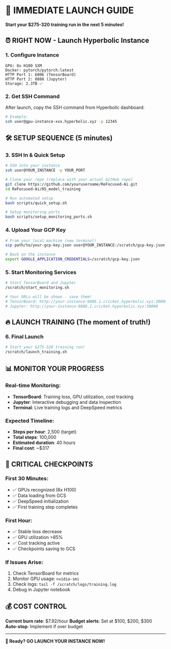 # 🚀 IMMEDIATE LAUNCH GUIDE
**Start your $275-320 training run in the next 5 minutes!**

## ⏰ RIGHT NOW - Launch Hyperbolic Instance

### 1. Configure Instance
```
GPU: 8x H100 SXM
Docker: pytorch/pytorch:latest  
HTTP Port 1: 6006 (TensorBoard)
HTTP Port 2: 8888 (Jupyter)
Storage: 2.3TB ✅
```

### 2. Get SSH Command
After launch, copy the SSH command from Hyperbolic dashboard:
```bash
# Example: 
ssh user@gpu-instance-xxx.hyperbolic.xyz -p 12345
```

## 🛠️ SETUP SEQUENCE (5 minutes)

### 3. SSH In & Quick Setup
```bash
# SSH into your instance
ssh user@YOUR_INSTANCE -p YOUR_PORT

# Clone your repo (replace with your actual GitHub repo)
git clone https://github.com/yourusername/ReFocused-Ai.git
cd ReFocused-Ai/05_model_training

# Run automated setup
bash scripts/quick_setup.sh

# Setup monitoring ports
bash scripts/setup_monitoring_ports.sh
```

### 4. Upload Your GCP Key
```bash
# From your local machine (new terminal)
scp path/to/your-gcp-key.json user@YOUR_INSTANCE:/scratch/gcp-key.json

# Back on the instance
export GOOGLE_APPLICATION_CREDENTIALS=/scratch/gcp-key.json
```

### 5. Start Monitoring Services
```bash
# Start TensorBoard and Jupyter
/scratch/start_monitoring.sh

# Your URLs will be shown - save them!
# TensorBoard: http://your-instance-6006.1.cricket.hyperbolic.xyz:30000
# Jupyter: http://your-instance-8888.1.cricket.hyperbolic.xyz:30000
```

## 🔥 LAUNCH TRAINING (The moment of truth!)

### 6. Final Launch
```bash
# Start your $275-320 training run!
/scratch/launch_training.sh
```

## 📊 MONITOR YOUR PROGRESS

### Real-time Monitoring:
- **TensorBoard**: Training loss, GPU utilization, cost tracking
- **Jupyter**: Interactive debugging and data inspection  
- **Terminal**: Live training logs and DeepSpeed metrics

### Expected Timeline:
- **Steps per hour**: 2,500 (target)
- **Total steps**: 100,000
- **Estimated duration**: 40 hours
- **Final cost**: ~$317

## 🚨 CRITICAL CHECKPOINTS

### First 30 Minutes:
- ✅ GPUs recognized (8x H100)
- ✅ Data loading from GCS
- ✅ DeepSpeed initialization
- ✅ First training step completes

### First Hour:  
- ✅ Stable loss decrease
- ✅ GPU utilization >85%
- ✅ Cost tracking active
- ✅ Checkpoints saving to GCS

### If Issues Arise:
1. Check TensorBoard for metrics
2. Monitor GPU usage: `nvidia-smi`
3. Check logs: `tail -f /scratch/logs/training.log`
4. Debug in Jupyter notebook

## 💰 COST CONTROL

**Current burn rate**: $7.92/hour
**Budget alerts**: Set at $100, $200, $300
**Auto-stop**: Implement if over budget

---

**🎯 Ready? GO LAUNCH YOUR INSTANCE NOW!** 